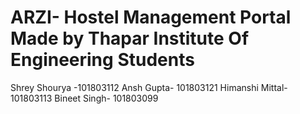 # ARZI- Hostel Management Portal Made by Thapar Institute Of Engineering Students

Shrey Shourya -101803112
Ansh Gupta- 101803121
Himanshi Mittal- 101803113
Bineet Singh- 101803099
